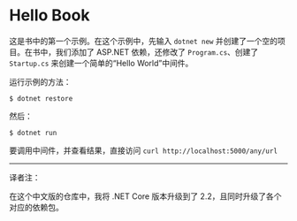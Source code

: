 # Hello Book

这是书中的第一个示例。在这个示例中，先输入 `dotnet new` 并创建了一个空的项目。在书中，我们添加了 ASP.NET 依赖，还修改了 `Program.cs`、创建了 `Startup.cs` 来创建一个简单的“Hello World”中间件。

运行示例的方法：

```
$ dotnet restore
```

然后：

```
$ dotnet run
```

要调用中间件，并查看结果，直接访问 `curl http://localhost:5000/any/url`


-----------

译者注：

在这个中文版的仓库中，我将 .NET Core 版本升级到了 2.2，且同时升级了各个对应的依赖包。